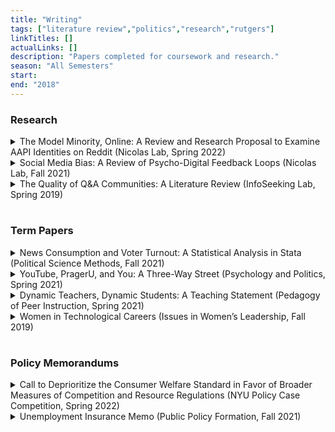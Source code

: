 ```yaml
---
title: "Writing"
tags: ["literature review","politics","research","rutgers"]
linkTitles: []
actualLinks: []
description: "Papers completed for coursework and research."
season: "All Semesters"
start: 
end: "2018"
--- 
```


### Research

<details>
  <summary>The Model Minority, Online: A Review and Research Proposal to Examine AAPI Identities on Reddit (Nicolas Lab, Spring 2022)</summary>

  In spite of America’s growing diversity, there is a lack of research considering relations between non-White minority groups. Notably, there are comparatively fewer works exploring Asian American people, who, in particular, hold a distinctive place in the social hierarchy in which they can realize their own identity in a way that either embraces or rejects Whiteness and consequently impacts other racial minorities with less privilege. Meanwhile, in digital environments, racialized communities thrive. Asian American people have taken to Reddit to explore their identities, and in the midst of social movements like Black Lives Matter, the question arises: how do AAPI people constructing their identities perceive people of other races? Racial identity theory informs how people perceive themselves and others through race, as well as how they behave in their ingroups. Intergroup contact lies adjacent to it, providing a framework to analyze interactions between groups. Through these lenses, one can perform a thematic content analysis on moderated discourse in notable AAPI subreddits on Reddit to explore the perceptions of other races from an AAPI perspective and how they may have changed over time. Completion of this study can result in enormous benefits to the digital activist space by informing Reddit moderators of strengths and weaknesses in their practices, creating a more structural understanding of online communities, identifying which aspects of discrimination are most salient, and more.
</details>

<details>
  <summary>Social Media Bias: A Review of Psycho-Digital Feedback Loops (Nicolas Lab, Fall 2021)</summary>

  People have always consumed media in selective and partisan ways. As social media become dominant forms of news and entertainment, users introduce personal biases to the platforms they use, and platforms respond by amplifying those biases. Recommendation systems established for commercial gain aim to increase engagement and consequently create feedback loops of bias through individual and collaborative personalization that affects digital communities on both local and global scales. Literature reveals that social media algorithms create filter bubbles, homogenize groups, and prioritize popular opinions over minority ones, thereby increasing the strengths of pre-existing beliefs, polarization, ingroup loyalty, and misrepresentation. A related, albeit weaker, consequence of social media influence manifests in the backlash effect, in which fact-checkers have counterproductive consequences and have further impacts on civic engagement. Despite dire implications, researchers demonstrate that various factors can mitigate the effect of bias and, and they work toward developing systems geared toward fairness and diversity to alleviate sociopolitical strife.
</details>

<details>
  <summary>The Quality of Q&A Communities: A Literature Review (InfoSeeking Lab, Spring 2019)</summary>

  In recent years, online Q&A services have grown in popularity. By posing and answering questions, users have created whole communities based around information exchange. Researchers seek to understand these communities and must consider the problems users face, as well as the factors involved in a successful search for information. A literature search was conducted to assess the different approaches to improve community Q&A platforms. Three publications were selected for the review. They examine datasets from popular sites to study various factors. The methodologies implemented in the studies primarily feature predictive frameworks and mixed-method analysis. All three studies achieved conclusive results and thus greater understandings of community Q&A services and how to enhance them.
</details>

#
### Term Papers

<details>
  <summary>News Consumption and Voter Turnout: A Statistical Analysis in Stata (Political Science Methods, Fall 2021)</summary>

  Few things are as elusive as a person’s decision to vote. Civic engagement is arguably one of the most important aspects of American democracy, as those in office only derive power from the people they represent. In modern times, the polarized state of the country has driven experts to toil over voter turnout, its causes, and its complexities. Within this discipline, several obstacles lie in the way: dishonest people being counted in polls, voter suppression, accessibility, general human fickleness. Regardless, by studying this topic, researchers can gauge what compels a person to vote and subsequently encourage political participation.
  
  One topic of concern is that of the voter profile — which individuals are more likely to vote, and why? There are a variety of factors that people recognize as crucial factors, such as age, gender, and education levels. Nevertheless, behavior also plays a significant role. For example, people all over America consume various amounts of news, and through social media, television, newspaper, and more, people learn about the political, social, and economic states of the country. The accessibility, framing, and agenda-setting aspects of the news can raise awareness and evoke emotion, and can have a potential impact on a person’s decision to vote. This background begs the question: to what extent does news consumption affect voter turnout? 
</details>

<details>
  <summary>YouTube, PragerU, and You: A Three-Way Street (Psychology and Politics, Spring 2021)</summary>

  The Internet landscape is vast, diverse, and bold – a breeding ground of community as much as one of controversy. People share beliefs freely, and from them, build whole populations centered around particular causes. Prager University (colloquially known as PragerU) is a non-profit that prides itself in its creative analysis and promotion of American values. Infamous for its work, the organization looks through the lenses of conservatism and offers judgements that many regard as offensive, manipulative, or outright incorrect. Although one may respect and admire its forthright contributions to the marketplace of ideas, the effects of PragerU’s content are worrisome. When one considers how a volatile audience may react to biased representations of politics, philosophy, and economics, it is reasonable to believe that even simple ideas have claws and can use them to oppress. Through its use of the YouTube medium, its choice of source, and its storytelling methods, PragerU inspires its viewers to adopt ideologies with dangerous implications that pave the way to bigotry and ignorance. Nevertheless, despite the online power the organization holds, one can learn to become less susceptible to misinformation and come away wiser.

</details>

<details>
  <summary>Dynamic Teachers, Dynamic Students: A Teaching Statement (Pedagogy of Peer Instruction, Spring 2021)</summary>

  You can place a student in a classroom, you can ask them to learn. Although an instructor may have the best intentions while teaching, who is to guarantee that information will settle in the student’s memory in meaningful, long-term ways? After all, countless factors impede one’s ability to learn, such as pre-existing learning habits, a lack of adequate support, and an inability to motivate oneself. With so many forces potentially working against the student, it is not enough for an instructor to want to convey ideas effectively. Instead, they must take actionable measures to mitigate the effects of these forces and promote productive forms of learning. Specifically, when instructors establish comfortable learning environments, they foster successful classrooms that demand dynamism and flexibility from themselves and inspire it in students. Through this technique diversification, students can take control of their futures as stronger thinkers and learners. 

</details>

<details>
  <summary>Women in Technological Careers (Issues in Women’s Leadership, Fall 2019)</summary>

  In this day and age, people are becoming more and more reliant on technology. In all parts of society, we see developments in artificial development, big data, personal devices, and more, and naturally, technical fields of study have seen dramatic increases in popularity. Millions of people wish to pursue careers in computer science, information technology, and related disciplines. Often times, they will pursue one of two post-graduation tracks: graduate school, in which they seek higher education, or industry, in which they seek to become an employee of a company. In this paper, I will dissect and assess the two tracks through women-oriented lenses, given that this minority group in particular has unique experiences navigating the culture that saturates the technology field. 

</details>

#
### Policy Memorandums

<details>
  <summary>Call to Deprioritize the Consumer Welfare Standard in Favor of Broader Measures of Competition and Resource Regulations (NYU Policy Case Competition, Spring 2022)</summary>

  Currently, US antitrust regulation favors affordability and consumer accessibility above all else, thereby creating unfavorable conditions for Big Tech to exploit. Their true product is user data, which they collect for free and sell to other firms for profit. According to Credit Suisse, the number of companies listed on U.S stock exchanges has decreased from 7,322 to 3,671 in the last 20 years. Despite the massive increase in consolidations, the Department of Justice (DOJ) and the Federal Trade Commission (FTC), responded to the OECD’s concerns by stating that they find the claims of increased concentration unsupported by the data for meaningful markets. To reinvigorate the impact of antitrust laws and address the manipulation of user data, we propose the following three-step policy approach:
  
  1. The FTC should deprioritize the use of the consumer welfare standard in the identification of monopolistic power. 
  2. Congress should give users control over the collection of their data and levy a tax on businesses that save and sell it. 
  3. To lower barriers to entry, the FTC should provide public resources to start-up firms.

</details>

<details>
  <summary>Unemployment Insurance Memo (Public Policy Formation, Fall 2021)</summary>

  At the cusp of the Great Depression, President Franklin D. Roosevelt signed the Social Security Bill and established some of modern America’s most important social programs. Of these initiatives, unemployment insurance aimed to safeguard against economic decline and assist individuals suffering from the uncertainty and restrictions of unemployment. Through its federal-state system, the U.S. Department of Labor left the states to fund the program, define their own eligibility requirements and benefits, and administer compensation.
  
  After decades of maintaining a largely unchanged system, the New Jersey Department of Labor was ill-prepared for the waves of unemployment that accompanied the COVID-19 pandemic, and long-standing flaws in the program’s design presented themselves. The outdated unemployment insurance system fails to adequately support the true population of unemployed individuals and incentivize employers to pay into it. The state should implement an expanded, partially privatized system with a more robust online infrastructure.
</details>
